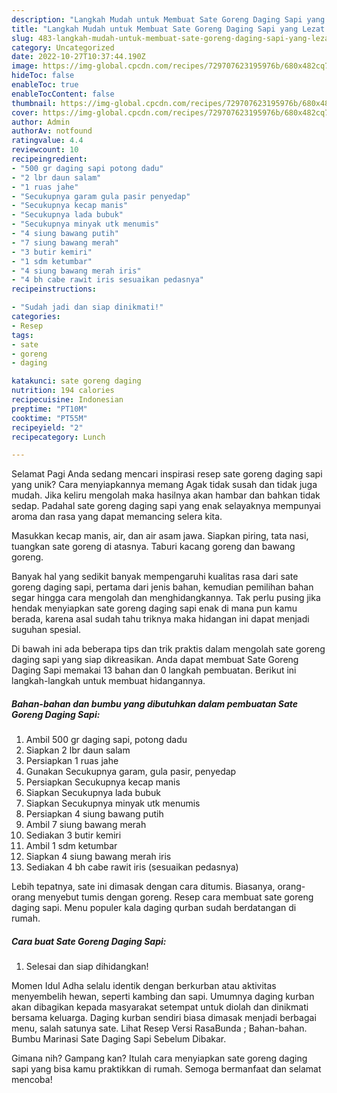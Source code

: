 ```yaml
---
description: "Langkah Mudah untuk Membuat Sate Goreng Daging Sapi yang Lezat Sekali, Mantap"
title: "Langkah Mudah untuk Membuat Sate Goreng Daging Sapi yang Lezat Sekali, Mantap"
slug: 483-langkah-mudah-untuk-membuat-sate-goreng-daging-sapi-yang-lezat-sekali-mantap
category: Uncategorized
date: 2022-10-27T10:37:44.190Z
image: https://img-global.cpcdn.com/recipes/729707623195976b/680x482cq70/sate-goreng-daging-sapi-foto-resep-utama.jpg
hideToc: false
enableToc: true
enableTocContent: false
thumbnail: https://img-global.cpcdn.com/recipes/729707623195976b/680x482cq70/sate-goreng-daging-sapi-foto-resep-utama.jpg
cover: https://img-global.cpcdn.com/recipes/729707623195976b/680x482cq70/sate-goreng-daging-sapi-foto-resep-utama.jpg
author: Admin
authorAv: notfound
ratingvalue: 4.4
reviewcount: 10
recipeingredient:
- "500 gr daging sapi potong dadu"
- "2 lbr daun salam"
- "1 ruas jahe"
- "Secukupnya garam gula pasir penyedap"
- "Secukupnya kecap manis"
- "Secukupnya lada bubuk"
- "Secukupnya minyak utk menumis"
- "4 siung bawang putih"
- "7 siung bawang merah"
- "3 butir kemiri"
- "1 sdm ketumbar"
- "4 siung bawang merah iris"
- "4 bh cabe rawit iris sesuaikan pedasnya"
recipeinstructions:

- "Sudah jadi dan siap dinikmati!"
categories:
- Resep
tags:
- sate
- goreng
- daging

katakunci: sate goreng daging 
nutrition: 194 calories
recipecuisine: Indonesian
preptime: "PT10M"
cooktime: "PT55M"
recipeyield: "2"
recipecategory: Lunch

---
```



Selamat Pagi Anda sedang mencari inspirasi resep sate goreng daging sapi yang unik? Cara menyiapkannya memang Agak tidak susah dan tidak juga mudah. Jika keliru mengolah maka hasilnya akan hambar dan bahkan tidak sedap. Padahal sate goreng daging sapi yang enak selayaknya mempunyai aroma dan rasa yang dapat memancing selera kita.


Masukkan kecap manis, air, dan air asam jawa. Siapkan piring, tata nasi, tuangkan sate goreng di atasnya. Taburi kacang goreng dan bawang goreng.

Banyak hal yang sedikit banyak mempengaruhi kualitas rasa dari sate goreng daging sapi, pertama dari jenis bahan, kemudian pemilihan bahan segar hingga cara mengolah dan menghidangkannya. Tak perlu pusing jika hendak menyiapkan sate goreng daging sapi enak di mana pun kamu berada, karena asal sudah tahu triknya maka hidangan ini dapat menjadi suguhan spesial.


Di bawah ini ada beberapa tips dan trik praktis dalam mengolah sate goreng daging sapi yang siap dikreasikan. Anda dapat membuat Sate Goreng Daging Sapi memakai 13 bahan dan 0 langkah pembuatan. Berikut ini langkah-langkah untuk membuat hidangannya.

<!--inarticleads1-->

##### Bahan-bahan dan bumbu yang dibutuhkan dalam pembuatan Sate Goreng Daging Sapi:

1. Ambil 500 gr daging sapi, potong dadu
1. Siapkan 2 lbr daun salam
1. Persiapkan 1 ruas jahe
1. Gunakan Secukupnya garam, gula pasir, penyedap
1. Persiapkan Secukupnya kecap manis
1. Siapkan Secukupnya lada bubuk
1. Siapkan Secukupnya minyak utk menumis
1. Persiapkan 4 siung bawang putih
1. Ambil 7 siung bawang merah
1. Sediakan 3 butir kemiri
1. Ambil 1 sdm ketumbar
1. Siapkan 4 siung bawang merah iris
1. Sediakan 4 bh cabe rawit iris (sesuaikan pedasnya)


Lebih tepatnya, sate ini dimasak dengan cara ditumis. Biasanya, orang-orang menyebut tumis dengan goreng. Resep cara membuat sate goreng daging sapi. Menu populer kala daging qurban sudah berdatangan di rumah. 

<!--inarticleads2-->

##### Cara buat Sate Goreng Daging Sapi:


1. Selesai dan siap dihidangkan!

Momen Idul Adha selalu identik dengan berkurban atau aktivitas menyembelih hewan, seperti kambing dan sapi. Umumnya daging kurban akan dibagikan kepada masyarakat setempat untuk diolah dan dinikmati bersama keluarga. Daging kurban sendiri biasa dimasak menjadi berbagai menu, salah satunya sate. Lihat Resep Versi RasaBunda ; Bahan-bahan. Bumbu Marinasi Sate Daging Sapi Sebelum Dibakar. 

Gimana nih? Gampang kan? Itulah cara menyiapkan sate goreng daging sapi yang bisa kamu praktikkan di rumah. Semoga bermanfaat dan selamat mencoba!
